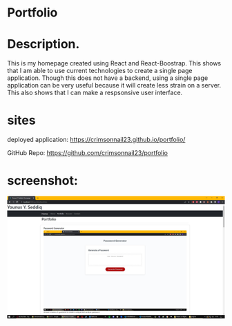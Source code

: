 # Portfolio

# Description.

This is my homepage created using React and React-Boostrap. This
shows that I am able to use current technologies to create
a single page application. Though this does not have a backend, using
a single page application can be very useful because it will create less strain on a server. This also shows that I can make a respsonsive user interface.

# sites

deployed application:
https://crimsonnail23.github.io/portfolio/ 

GitHub Repo:
https://github.com/crimsonnail23/portfolio

# screenshot:
![portfolio screnshot](/site_screenshot/portfolio-screenshot.jpg?raw=true)

